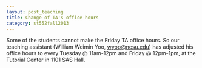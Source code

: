 ```yaml
---
layout: post_teaching
title: Change of TA's office hours
category: st552fall2013
---
```


Some of the students cannot make the Friday TA office hours. So our teaching assistant (William Weimin Yoo, <wyoo@ncsu.edu>) has adjusted his office hours to every Tuesday @ 11am-12pm and Friday @ 12pm-1pm, at the Tutorial Center in 1101 SAS Hall.

